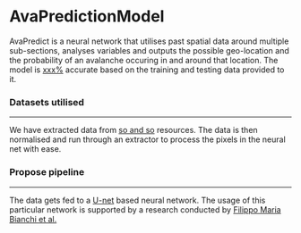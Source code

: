 # AvaPredictionModel

AvaPredict is a neural network that utilises past spatial data around multiple
sub-sections, analyses variables and outputs the possible geo-location and the
probability of an avalanche occuring in and around that location. The model is
<ins>xxx%</ins> accurate based on the training and testing data provided to it.

### Datasets utilised

---

We have extracted data from <ins>so and so</ins> resources. The data is then
normalised and run through an extractor to process the pixels in the neural net
with ease.

### Propose pipeline

---

The data gets fed to a [U-net](https://github.com/milesial/Pytorch-UNet) based
neural network. The usage of this particular network is supported by a research
conducted by
[Filippo Maria Bianchi et al.](https://ieeexplore.ieee.org/stamp/stamp.jsp?arnumber=9254089)
